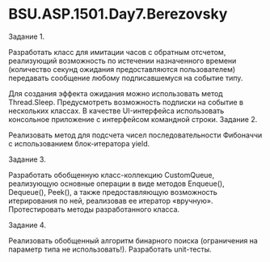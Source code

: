 # BSU.ASP.1501.Day7.Berezovsky

Задание 1.

Разработать класс для имитации часов с обратным отсчетом, реализующий возможность по истечении назначенного времени (количество секунд ожидания предоставляются пользователем) передавать сообщение любому подписавшемуся на событие типу.

Для создания эффекта ожидания можно использовать метод Thread.Sleep. Предусмотреть возможность подписки на событие в нескольких классах. В качестве UI-интерфейса использовать консольное приложение с интерфейсом командной строки. Задание 2.

Реализовать метод для подсчета чисел последовательности Фибоначчи с использованием блок-итератора yield.

Задание 3.

Разработать обобщенную класс-коллекцию CustomQueue, реализующую основные операции в виде методов Enqueue(), Dequeue(), Peek(), а также предоставляющую возможность итерирования по ней, реализовав ее итератор «вручную». Протестировать методы разработанного класса.

Задание 4.

Реализовать обобщенный алгоритм бинарного поиска (ограничения на параметр типа не использовать!). Разработать unit-тесты.
